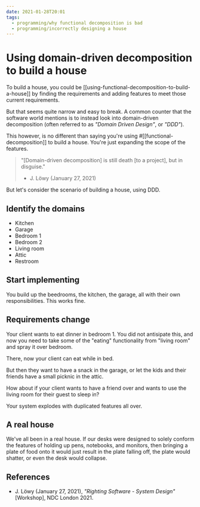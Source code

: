 ```yaml
---
date: 2021-01-28T20:01
tags: 
  - programming/why functional decomposition is bad
  - programming/incorrectly designing a house
---
```


# Using domain-driven decomposition to build a house

To build a house, you could be [[using-functional-decomposition-to-build-a-house]]
by finding the requirements and adding features to meet those current
requirements.

But that seems quite narrow and easy to break. A common counter that the software
world mentions is to instead look into domain-driven decomposition (often
referred to as *"Domain Driven Design"*, or *"DDD"*).

This however, is no different than saying you're using #[[functional-decomposition]]
to build a house. You're just expanding the scope of the features.

> "[Domain-driven decomposition] is still death [to a project], but in disguise."
>
> - J. Löwy (January 27, 2021)

But let's consider the scenario of building a house, using DDD.

## Identify the domains

- Kitchen
- Garage
- Bedroom 1
- Bedroom 2
- Living room
- Attic
- Restroom

## Start implementing 

You build up the beedrooms, the kitchen, the garage, all with their own
responsibilities. This works fine.

## Requirements change

Your client wants to eat dinner in bedroom 1. You did not antisipate this, and
now you need to take some of the "eating" functionality from "living room" and
spray it over bedroom.

There, now your client can eat while in bed.

But then they want to have a snack in the garage, or let the kids and their
friends have a small picknic in the attic.

How about if your client wants to have a friend over and wants to use the living
room for their guest to sleep in?

Your system explodes with duplicated features all over.

## A real house

We've all been in a real house. If our desks were designed to solely conform the
features of holding up pens, notebooks, and monitors, then bringing a plate of
food onto it would just result in the plate falling off, the plate would shatter,
or even the desk would collapse.

## References

- J. Löwy (January 27, 2021), *"Righting Software - System Design"* [Workshop],
  NDC London 2021.
